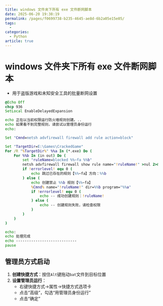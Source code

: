 ```yaml
---
title: windows 文件夹下所有 exe 文件断网脚本
date: 2025-06-20 19:38:19
permalink: /pages/f0699738-b235-4645-ae8d-6b2a05e15e05/
tags:
  - 
categories:
  - Python
article: true
---
```


# windows 文件夹下所有 exe 文件断网脚本

- 用于盗版游戏和未知安全工具的批量断网设置

```bat
@Echo Off
chcp 936
SetLocal EnableDelayedExpansion

echo 正在以当前权限运行防火墙规则创建。..
echo 如果看不到完整规则，请尝试以管理员身份运行
echo:

Set "Cmnd=netsh advfirewall firewall add rule action=block"

Set "TargetDir=E:\Games\CrackedGame"
For /R "%TargetDir%" %%a In (*.exe) Do (
    For %%b In (in out) Do (
        set "ruleName=blocked %%~fa %%b"
        netsh advfirewall firewall show rule name="!ruleName!" >nul 2>&1
        if !errorlevel! equ 0 (
            echo 跳过已存在的规则【%%~fa】方向：%%b
        ) else (
            echo 创建禁止 %%b 规则【%%~fa】
            %Cmnd% name="!ruleName!" dir=%%b program="%%a"
            if !errorlevel! equ 0 (
                echo -- 成功创建规则：!ruleName!
            ) else (
                echo -- 创建规则失败，请检查权限
            )
        )
    )
)

echo:
echo 处理完成
echo ----------------------------
pause
```

## 管理员方式启动

1. **创建快捷方式**：按住`Alt`键拖动`bat`文件到目标位置
2. **设置管理员运行**：
   - 右键快捷方式→属性→快捷方式选项卡
   - 点击“高级”，勾选“用管理员身份运行”
   - 点击“确定”
